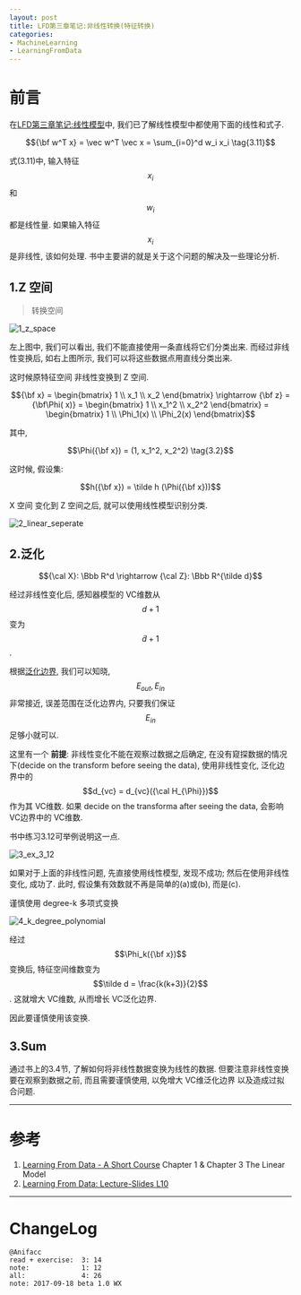 ```yaml
---
layout: post
title: LFD第三章笔记:非线性转换(特征转换)
categories:
- MachineLearning
- LearningFromData
---
```


# 前言

在[LFD第三章笔记:线性模型](https://anifacc.github.io/machinelearning/learningfromdata/2017/09/14/lfd-ch03-linear-model/)中, 我们已了解线性模型中都使用下面的线性和式子.

$${\bf w^T x} = \vec w^T \vec x = \sum_{i=0}^d w_i x_i \tag{3.11}$$

式(3.11)中, 输入特征$$x_i$$ 和  $$w_i$$ 都是线性量. 如果输入特征 $$x_i$$ 是非线性, 该如何处理. 书中主要讲的就是关于这个问题的解决及一些理论分析.

## 1.Z 空间

> 转换空间

![1_z_space](https://dn-learnml.qbox.me/image/ai/lfd_ch03_z_space.JPG)

左上图中, 我们可以看出, 我们不能直接使用一条直线将它们分类出来. 而经过非线性变换后, 如右上图所示, 我们可以将这些数据点用直线分类出来.

这时候原特征空间 非线性变换到 Z 空间.

$${\bf x} = \begin{bmatrix} 1 \\ x_1 \\ x_2 \end{bmatrix} \rightarrow {\bf z} = {\bf\Phi( x)} = \begin{bmatrix} 1 \\ x_1^2 \\ x_2^2 \end{bmatrix} = \begin{bmatrix} 1 \\ \Phi_1(x) \\ \Phi_2(x) \end{bmatrix}$$

其中,

$$\Phi({\bf x}) = (1, x_1^2, x_2^2) \tag{3.2}$$

这时候, 假设集:

$$h({\bf x}) = \tilde h (\Phi({\bf x}))$$

X 空间 变化到 Z 空间之后, 就可以使用线性模型识别分类.

![2_linear_seperate](https://dn-learnml.qbox.me/image/ai/lfd_ch03_linear_z_space.JPG)

## 2.泛化

$${\cal X}: \Bbb R^d \rightarrow {\cal Z}: \Bbb R^{\tilde d}$$

经过非线性变化后, 感知器模型的 VC维数从 $$d+1$$ 变为 $$\tilde d + 1$$.

根据[泛化边界](https://anifacc.github.io/machinelearning/learningfromdata/2017/08/31/lfd-ch02-generalization-bound-interpretion-test-set/), 我们可以知晓, $$E_{out}, E_{in}$$ 非常接近, 误差范围在泛化边界内, 只要我们保证 $$E_{in}$$ 足够小就可以.

这里有一个 **前提**: 非线性变化不能在观察过数据之后确定, 在没有窥探数据的情况下(decide on the transform before seeing the data), 使用非线性变化, 泛化边界中的 $$d_{vc} = d_{vc}({\cal H_{\Phi}})$$ 作为其 VC维数. 如果 decide on the transforma after seeing the data, 会影响 VC边界中的 VC维数.

书中练习3.12可举例说明这一点.

![3_ex_3_12](https://dn-learnml.qbox.me/image/ai/lfd_ch03_ex3_12.JPG)

如果对于上面的非线性问题, 先直接使用线性模型, 发现不成功; 然后在使用非线性变化, 成功了. 此时, 假设集有效数就不再是简单的(a)或(b), 而是(c).

谨慎使用 degree-k 多项式变换

![4_k_degree_polynomial](https://dn-learnml.qbox.me/image/ai/lfd_ch03_k_degree_polynomial.JPG)

经过 $$\Phi_k({\bf x})$$ 变换后, 特征空间维数变为 $$\tilde d = \frac{k(k+3)}{2}$$. 这就增大 VC维数, 从而增长 VC泛化边界.

因此要谨慎使用该变换.

## 3.Sum

通过书上的3.4节, 了解如何将非线性数据变换为线性的数据. 但要注意非线性变换要在观察到数据之前, 而且需要谨慎使用, 以免增大 VC维泛化边界 以及造成过拟合问题.

---

# 参考

1. [Learning From Data - A Short Course](http://www.amlbook.com/support.html#_echapters) Chapter 1 & Chapter 3 The Linear Model
2. [Learning From Data: Lecture-Slides L10](http://www.cs.rpi.edu/~magdon/courses/LFD-Slides/SlidesLect10.pdf)

---

# ChangeLog

```
@Anifacc
read + exercise:  3: 14
note:             1: 12
all:              4: 26
note: 2017-09-18 beta 1.0 WX
```
